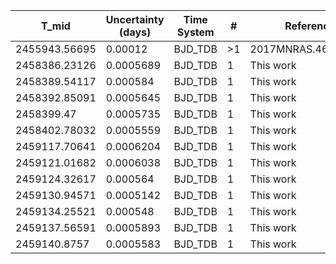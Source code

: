 |T_mid        |Uncertainty (days)|Time System|#  |Reference                             |
|-------------|------------------|-----------|---|--------------------------------------|
|2455943.56695|0.00012           |BJD_TDB    |>1 |2017MNRAS.467.1714T                   |
|2458386.23126|0.0005689         |BJD_TDB    |1  |This work                             |
|2458389.54117|0.000584          |BJD_TDB    |1  |This work                             |
|2458392.85091|0.0005645         |BJD_TDB    |1  |This work                             |
|2458399.47   |0.0005735         |BJD_TDB    |1  |This work                             |
|2458402.78032|0.0005559         |BJD_TDB    |1  |This work                             |
|2459117.70641|0.0006204         |BJD_TDB    |1  |This work                             |
|2459121.01682|0.0006038         |BJD_TDB    |1  |This work                             |
|2459124.32617|0.000564          |BJD_TDB    |1  |This work                             |
|2459130.94571|0.0005142         |BJD_TDB    |1  |This work                             |
|2459134.25521|0.000548          |BJD_TDB    |1  |This work                             |
|2459137.56591|0.0005893         |BJD_TDB    |1  |This work                             |
|2459140.8757 |0.0005583         |BJD_TDB    |1  |This work                             |
